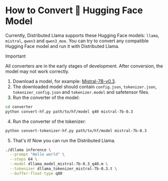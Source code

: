 # How to Convert 🤗 Hugging Face Model

Currently, Distributed Llama supports these Hugging Face models: `llama`, `mistral`, `qwen3` and `qwen3_moe`. You can try to convert any compatible Hugging Face model and run it with Distributed Llama.

> [!IMPORTANT]
> All converters are in the early stages of development. After conversion, the model may not work correctly.

1. Download a model, for example: [Mistral-7B-v0.3](https://huggingface.co/mistralai/Mistral-7B-v0.3/tree/main).
2. The downloaded model should contain `config.json`, `tokenizer.json`, `tokenizer_config.json` and `tokenizer.model` and safetensor files.
3. Run the converter of the model:

```sh
cd converter
python convert-hf.py path/to/hf/model q40 mistral-7b-0.3
```

4. Run the converter of the tokenizer:

```sh
python convert-tokenizer-hf.py path/to/hf/model mistral-7b-0.3
```

5. That's it! Now you can run the Distributed Llama.

```sh
./dllama inference \
  --prompt "Hello world" \
  --steps 64 \
  --model dllama_model_mistral-7b-0.3_q40.m \
  --tokenizer dllama_tokenizer_mistral-7b-0.3.t \
  --buffer-float-type q80
```
